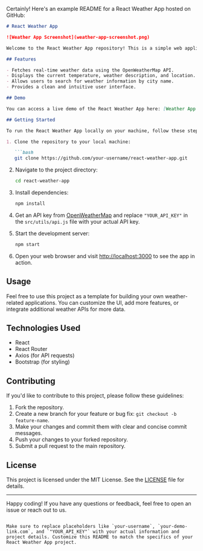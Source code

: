 Certainly! Here's an example README for a React Weather App hosted on GitHub:

```markdown
# React Weather App

![Weather App Screenshot](weather-app-screenshot.png)

Welcome to the React Weather App repository! This is a simple web application built with React that allows users to check the current weather conditions for a location.

## Features

- Fetches real-time weather data using the OpenWeatherMap API.
- Displays the current temperature, weather description, and location.
- Allows users to search for weather information by city name.
- Provides a clean and intuitive user interface.

## Demo

You can access a live demo of the React Weather App here: [Weather App Demo](https://your-demo-link.com)

## Getting Started

To run the React Weather App locally on your machine, follow these steps:

1. Clone the repository to your local machine:

   ```bash
   git clone https://github.com/your-username/react-weather-app.git
   ```

2. Navigate to the project directory:

   ```bash
   cd react-weather-app
   ```

3. Install dependencies:

   ```bash
   npm install
   ```

4. Get an API key from [OpenWeatherMap](https://openweathermap.org/api) and replace `"YOUR_API_KEY"` in the `src/utils/api.js` file with your actual API key.

5. Start the development server:

   ```bash
   npm start
   ```

6. Open your web browser and visit [http://localhost:3000](http://localhost:3000) to see the app in action.

## Usage

Feel free to use this project as a template for building your own weather-related applications. You can customize the UI, add more features, or integrate additional weather APIs for more data.

## Technologies Used

- React
- React Router
- Axios (for API requests)
- Bootstrap (for styling)

## Contributing

If you'd like to contribute to this project, please follow these guidelines:

1. Fork the repository.
2. Create a new branch for your feature or bug fix: `git checkout -b feature-name`.
3. Make your changes and commit them with clear and concise commit messages.
4. Push your changes to your forked repository.
5. Submit a pull request to the main repository.

## License

This project is licensed under the MIT License. See the [LICENSE](LICENSE) file for details.

---

Happy coding! If you have any questions or feedback, feel free to open an issue or reach out to us.
```

Make sure to replace placeholders like `your-username`, `your-demo-link.com`, and `"YOUR_API_KEY"` with your actual information and project details. Customize this README to match the specifics of your React Weather App project.
